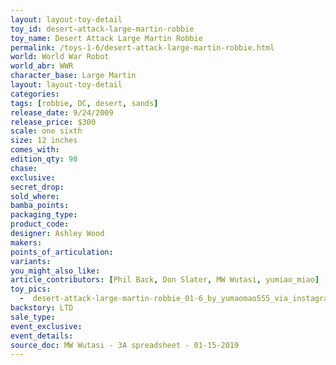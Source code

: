 ```yaml
---
layout: layout-toy-detail 
toy_id: desert-attack-large-martin-robbie
toy_name: Desert Attack Large Martin Robbie
permalink: /toys-1-6/desert-attack-large-martin-robbie.html
world: World War Robot
world_abr: WWR
character_base: Large Martin
layout: layout-toy-detail
categories: 
tags: [robbie, DC, desert, sands]
release_date: 9/24/2009
release_price: $300 
scale: one sixth
size: 12 inches
comes_with: 
edition_qty: 90
chase: 
exclusive: 
secret_drop: 
sold_where: 
bamba_points: 
packaging_type: 
product_code: 
designer: Ashley Wood
makers: 
points_of_articulation: 
variants: 
you_might_also_like: 
article_contributors: [Phil Back, Don Slater, MW Wutasi, yumiao_miao]
toy_pics: 
  -  desert-attack-large-martin-robbie_01-6_by_yumaomao555_via_instagram.jpg
backstory: LTD
sale_type: 
event_exclusive: 
event_details: 
source_doc: MW Wutasi - 3A spreadsheet - 01-15-2019
---
```

